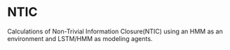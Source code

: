 # NTIC
Calculations of Non-Trivial Information Closure(NTIC) using an HMM as an environment and LSTM/HMM as modeling agents.

